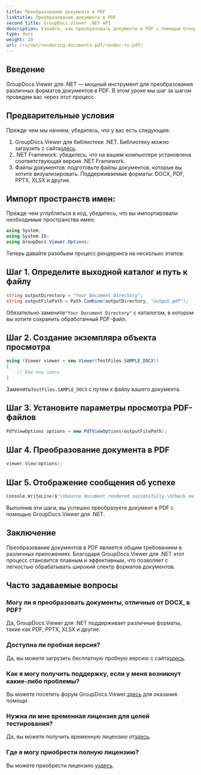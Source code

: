 ```yaml
---
title: Преобразование документа в PDF
linktitle: Преобразование документа в PDF
second_title: GroupDocs.Viewer .NET API
description: Узнайте, как преобразовать документы в PDF с помощью GroupDocs.Viewer для .NET. Пошаговое руководство с предварительными условиями и часто задаваемыми вопросами.
type: docs
weight: 10
url: /ru/net/rendering-documents-pdf/render-to-pdf/
---
```

## Введение
GroupDocs.Viewer для .NET — мощный инструмент для преобразования различных форматов документов в PDF. В этом уроке мы шаг за шагом проведем вас через этот процесс.
## Предварительные условия

Прежде чем мы начнем, убедитесь, что у вас есть следующее:
1.  GroupDocs.Viewer для библиотеки .NET. Библиотеку можно загрузить с сайта[здесь](https://releases.groupdocs.com/viewer/net/).
2. .NET Framework: убедитесь, что на вашем компьютере установлена соответствующая версия .NET Framework.
3. Файлы документов: подготовьте файлы документов, которые вы хотите визуализировать. Поддерживаемые форматы: DOCX, PDF, PPTX, XLSX и другие.

## Импорт пространств имен:
Прежде чем углубляться в код, убедитесь, что вы импортировали необходимые пространства имен:
```csharp
using System;
using System.IO;
using GroupDocs.Viewer.Options;
```

Теперь давайте разобьем процесс рендеринга на несколько этапов:
## Шаг 1. Определите выходной каталог и путь к файлу
```csharp
string outputDirectory = "Your Document Directory";
string outputFilePath = Path.Combine(outputDirectory, "output.pdf");
```
 Обязательно замените`"Your Document Directory"` с каталогом, в котором вы хотите сохранить обработанный PDF-файл.
## Шаг 2. Создание экземпляра объекта просмотра
```csharp
using (Viewer viewer = new Viewer(TestFiles.SAMPLE_DOCX))
{
    // Ваш код здесь
}
```
 Заменять`TestFiles.SAMPLE_DOCX` с путем к файлу вашего документа.
## Шаг 3. Установите параметры просмотра PDF-файлов
```csharp
PdfViewOptions options = new PdfViewOptions(outputFilePath);
```
## Шаг 4. Преобразование документа в PDF
```csharp
viewer.View(options);
```
## Шаг 5. Отображение сообщения об успехе
```csharp
Console.WriteLine($"\nSource document rendered successfully.\nCheck output in {outputDirectory}.");
```
Выполнив эти шаги, вы успешно преобразуете документ в PDF с помощью GroupDocs.Viewer для .NET.

## Заключение
Преобразование документов в PDF является общим требованием в различных приложениях. Благодаря GroupDocs.Viewer для .NET этот процесс становится плавным и эффективным, что позволяет с легкостью обрабатывать широкий спектр форматов документов.
## Часто задаваемые вопросы
### Могу ли я преобразовать документы, отличные от DOCX, в PDF?
Да, GroupDocs.Viewer для .NET поддерживает различные форматы, такие как PDF, PPTX, XLSX и другие.
### Доступна ли пробная версия?
 Да, вы можете загрузить бесплатную пробную версию с сайта[здесь](https://releases.groupdocs.com/).
### Как я могу получить поддержку, если у меня возникнут какие-либо проблемы?
 Вы можете посетить форум GroupDocs.Viewer.[здесь](https://forum.groupdocs.com/c/viewer/9) для оказания помощи.
### Нужна ли мне временная лицензия для целей тестирования?
 Да, вы можете получить временную лицензию от[здесь](https://purchase.groupdocs.com/temporary-license/).
### Где я могу приобрести полную лицензию?
 Вы можете приобрести лицензию у[здесь](https://purchase.groupdocs.com/buy).